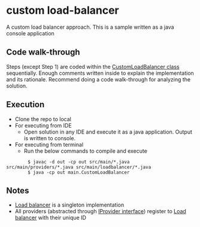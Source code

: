 # custom load-balancer
A custom load balancer approach. This is a sample written as a java console application

## Code walk-through
Steps (except Step 1) are coded within the [CustomLoadBalancer class](src/main/CustomLoadBalancer.java) sequentially. 
Enough comments written inside to explain the implementation and its rationale. 
Recommend doing a code walk-through for analyzing the solution.

## Execution
* Clone the repo to local
* For executing from IDE 
  * Open solution in any IDE and execute it as a java application. Output is written to console.
* For executing from terminal
  * Run the below commands to compile and execute 
```
        $ javac -d out -cp out src/main/*.java src/main/providers/*.java src/main/loadbalancer/*.java
        $ java -cp out main.CustomLoadBalancer
```

## Notes
* [Load balancer](src/main/loadbalancer/LoadBalancer.java) is a singleton implementation
* All providers (abstracted through [IProvider interface](src/main/providers/IProvider.java)) register to [Load balancer](src/main/loadbalancer/LoadBalancer.java) with their unique ID